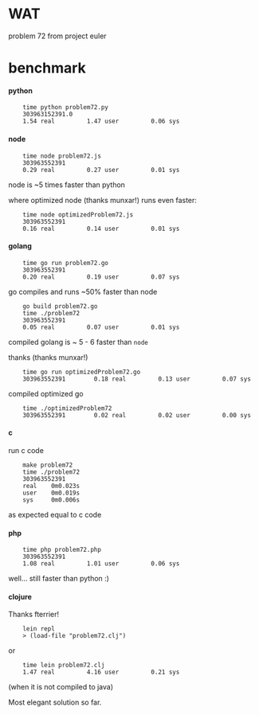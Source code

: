# WAT

problem 72 from project euler


# benchmark 

#### python
```
    time python problem72.py 
    303963152391.0
    1.54 real         1.47 user         0.06 sys
```

#### node

```
    time node problem72.js
    303963552391
    0.29 real         0.27 user         0.01 sys
```

node is ~5 times faster than python

where optimized node (thanks munxar!) runs even faster:

```
    time node optimizedProblem72.js
    303963552391
    0.16 real         0.14 user         0.01 sys
```

#### golang

```
    time go run problem72.go 
    303963552391        
    0.20 real         0.19 user         0.07 sys
```

go compiles and runs ~50% faster than node

```
    go build problem72.go 
    time ./problem72 
    303963552391        
    0.05 real         0.07 user         0.01 sys
```
compiled golang is ~ 5 - 6 faster than `node`

thanks (thanks munxar!)

```
    time go run optimizedProblem72.go
    303963552391        0.18 real         0.13 user         0.07 sys
```

compiled optimized go 
```
    time ./optimizedProblem72
    303963552391        0.02 real         0.02 user         0.00 sys
```

#### c

run c code
```
    make problem72
    time ./problem72
    303963552391
    real    0m0.023s
    user    0m0.019s
    sys     0m0.006s
```
as expected equal to c code


#### php

```
    time php problem72.php
    303963552391
    1.08 real         1.01 user         0.06 sys
```

well... still faster than python :)

#### clojure

Thanks fterrier!

```
    lein repl
    > (load-file "problem72.clj")
```

or

```
    time lein problem72.clj
    1.47 real         4.16 user         0.21 sys
```
(when it is not compiled to java)

Most elegant solution so far.
